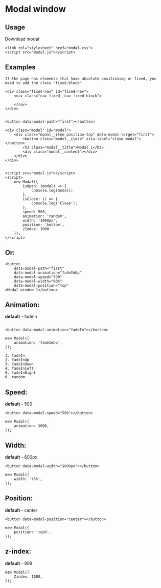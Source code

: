 # Modal window

## Usage

Download modal
```
<link rel="stylesheet" href="modal.css">
<script src="modal.js"></script>
```

## Examples

```
If the page has elements that have absolute positioning or fixed, you need to add the class "fixed-block"

<div class="fixed-nav" id="fixed-nav">
    <nav class="nav fixed__nav fixed-block">
        ...
    </nav>
</div>


<button data-modal-path="first"></button>

<div class="modal" id="modal">
    <div class="modal__item position-top" data-modal-target="first">
        <button class="modal__close" aria-label="close modal"></button>
        <h3 class="modal__title">Modal 1</h3>
        <div class="modal__content"></div>
    </div>
</div>


<script src="modal.js"></script>
<script>
    new Modal({
        isOpen: (modal) => {
            console.log(modal);
        },
        isClose: () => {
            console.log('Close');
        },
        speed: 500,
        animation: 'random',
        width: '1000px',
        position: 'bottom',
        zIndex: 1000
    });
</script>
```

## Or:
```
<button
    data-modal-path="first" 
    data-modal-animation="fadeInUp"
    data-modal-speed="700" 
    data-modal-width="90%" 
    data-modal-position="top"
>Modal window 1</button>
```

## Animation:
**default** - fadeIn
```

<button data-modal-animation="fadeIn"></button>

new Modal({
    animation: 'fadeInUp',
});

1. fadeIn
2. fadeInUp
3. fadeInDown
4. fadeInLeft
5. fadeInRight
6. random
```

## Speed:
**default** - 500
```
<button data-modal-speed="500"></button>

new Modal({
    animation: 1000,
});
```

## Width:
**default** - 600px
```
<button data-modal-width="1000px"></button>

new Modal({
    width: '75%',
});
```

## Position:
**default** - center
```
<button data-modal-position="center"></button>

new Modal({
    position: 'top%',
});
```

## z-index:
**default** - 999
```
new Modal({
    Zindex: 1000,
});
```
